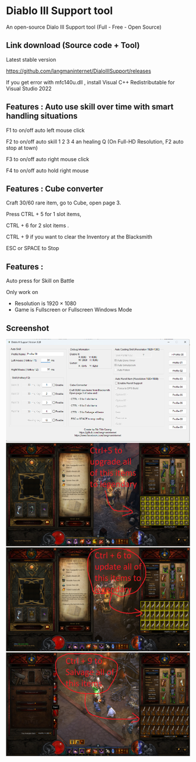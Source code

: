 # Diablo III Support tool
An open-source Dialo III Support tool (Full - Free - Open Source)

Link download (Source code + Tool)
------------
Latest stable version

https://github.com/langmaninternet/DialoIIISupport/releases


If you get error with mfc140u.dll , install Visual C++ Redistributable for Visual Studio 2022





Features : Auto use skill over time with smart handling situations
------------

F1 to on/off auto left mouse click

F2 to on/off auto skill 1 2 3 4 an healing Q (On Full-HD Resolution, F2 auto stop at town)

F3 to on/off auto right mouse click

F4 to on/off auto hold right mouse 



Features : Cube converter
------------

Craft 30/60 rare item, go to Cube, open page 3. 

Press CTRL + 5 for 1 slot items,  

CTRL + 6 for 2 slot items .

CTRL + 9 if you want to clear the Inventory at the Blacksmith

ESC or SPACE to Stop 


Features : 
------------
Auto press for Skill on Battle


Only work on
+ Resolution is 1920 × 1080 
+ Game is Fullscreen or Fullscreen Windows Mode



Screenshot
------------
![](FinalRelease/Screen07.png)
![](FinalRelease/Cube02.png)
![](FinalRelease/Cube03.png)
![](FinalRelease/Cube04.png)


